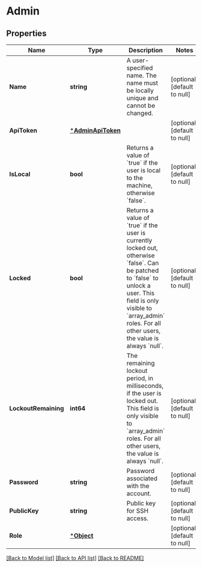 # Admin

## Properties
Name | Type | Description | Notes
------------ | ------------- | ------------- | -------------
**Name** | **string** | A user-specified name. The name must be locally unique and cannot be changed. | [optional] [default to null]
**ApiToken** | [***AdminApiToken**](Admin_api_token.md) |  | [optional] [default to null]
**IsLocal** | **bool** | Returns a value of &#x60;true&#x60; if the user is local to the machine, otherwise &#x60;false&#x60;. | [optional] [default to null]
**Locked** | **bool** | Returns a value of &#x60;true&#x60; if the user is currently locked out, otherwise &#x60;false&#x60;. Can be patched to &#x60;false&#x60; to unlock a user. This field is only visible to &#x60;array_admin&#x60; roles. For all other users, the value is always &#x60;null&#x60;. | [optional] [default to null]
**LockoutRemaining** | **int64** | The remaining lockout period, in milliseconds, if the user is locked out. This field is only visible to &#x60;array_admin&#x60; roles. For all other users, the value is always &#x60;null&#x60;. | [optional] [default to null]
**Password** | **string** | Password associated with the account. | [optional] [default to null]
**PublicKey** | **string** | Public key for SSH access. | [optional] [default to null]
**Role** | [***Object**](.md) |  | [optional] [default to null]

[[Back to Model list]](../README.md#documentation-for-models) [[Back to API list]](../README.md#documentation-for-api-endpoints) [[Back to README]](../README.md)

